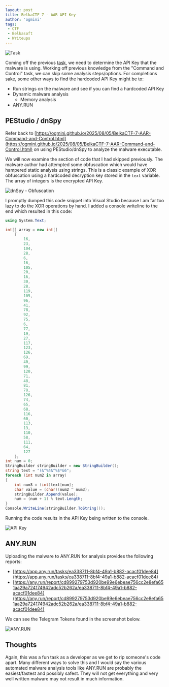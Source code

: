 ```yaml
---
layout: post
title: BelkaCTF 7 - AAR API Key
author: 'ogmini'
tags:
 - CTF
 - Belkasoft
 - Writeups
---
```


![Task](/images/BelkaCTF7/Task6.png)

Coming off the previous [task](https://ogmini.github.io/2025/08/05/BelkaCTF-7-AAR-Command-and-Control.html), we need to determine the API Key that the malware is using. Working off previous knowledge from the "Command and Control" task, we can skip some analysis steps/options. For completions sake, some other ways to find the hardcoded API Key might be to:

- Run strings on the malware and see if you can find a hardcoded API Key
- Dynamic malware analysis
  - Memory analysis
- ANY.RUN

## PEStudio / dnSpy

Refer back to [https://ogmini.github.io/2025/08/05/BelkaCTF-7-AAR-Command-and-Control.html](https://ogmini.github.io/2025/08/05/BelkaCTF-7-AAR-Command-and-Control.html) on using PEStudio/dnSpy to analyze the malware executable.

We will now examine the section of code that I had skipped previously. The malware author had attempted some obfuscation which would have hampered static analysis using strings. This is a classic example of XOR obfuscation using a hardcoded decryption key stored in the `text` variable. The array of integers is the encrypted API Key.

![dnSpy - Obfuscation](/images/BelkaCTF7/Task6-1.png)

I promptly dumped this code snippet into Visual Studio because I am far too lazy to do the XOR operations by hand. I added a console writeline to the end which resulted in this code:

~~~ C#
using System.Text;

int[] array = new int[]
    {
        16,
        23,
        104,
        28,
        6,
        16,
        105,
        20,
        16,
        30,
        28,
        119,
        105,
        96,
        41,
        78,
        92,
        75,
        6,
        77,
        19,
        27,
        117,
        123,
        126,
        69,
        40,
        99,
        120,
        71,
        48,
        81,
        78,
        126,
        74,
        65,
        68,
        116,
        60,
        113,
        13,
        110,
        58,
        111,
        64,
        127
    };
int num = 0;
StringBuilder stringBuilder = new StringBuilder();
string text = "(&^%4&^%$*&6";
foreach (int num2 in array)
{
    int num3 = (int)text[num];
    char value = (char)(num2 ^ num3);
    stringBuilder.Append(value);
    num = (num + 1) % text.Length;
}
Console.WriteLine(stringBuilder.ToString());
~~~

Running the code results in the API Key being written to the console.

![API Key](/images/BelkaCTF7/Task6-2.png)

## ANY.RUN

Uploading the malware to ANY.RUN for analysis provides the following reports:

- [https://app.any.run/tasks/ea338711-8bf4-49a1-b882-acacf01dee84](https://app.any.run/tasks/ea338711-8bf4-49a1-b882-acacf01dee84)
- [https://any.run/report/cd899279753d920be99e6ebeae756cc2e8efa651aa29a724174942adc52b262a/ea338711-8bf4-49a1-b882-acacf01dee84](https://any.run/report/cd899279753d920be99e6ebeae756cc2e8efa651aa29a724174942adc52b262a/ea338711-8bf4-49a1-b882-acacf01dee84)

We can see the Telegram Tokens found in the screenshot below.

![ANY.RUN](/images/BelkaCTF7/Task6-3.png)

## Thoughts

Again, this was a fun task as a developer as we get to rip someone's code apart. Many different ways to solve this and I would say the various automated malware analysis tools like ANY.RUN are probably the easiest/fastest and possibly safest. They will not get everything and very well written malware may not result in much information.

